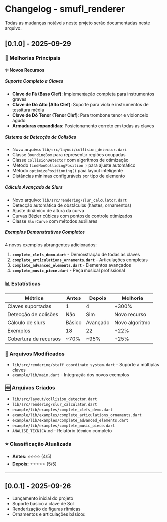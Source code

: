 # Changelog - smufl_renderer

Todas as mudanças notáveis neste projeto serão documentadas neste arquivo.

## [0.1.0] - 2025-09-29

### 🎉 Melhorias Principais

#### ✨ Novos Recursos

##### Suporte Completo a Claves
- **Clave de Fá (Bass Clef)**: Implementação completa para instrumentos graves
- **Clave de Dó Alto (Alto Clef)**: Suporte para viola e instrumentos de tessitura média
- **Clave de Dó Tenor (Tenor Clef)**: Para trombone tenor e violoncelo agudo
- **Armaduras expandidas**: Posicionamento correto em todas as claves

##### Sistema de Detecção de Colisões
- Novo arquivo: `lib/src/layout/collision_detector.dart`
- Classe `BoundingBox` para representar regiões ocupadas
- Classe `CollisionDetector` com algoritmos de otimização
- Método `findNonCollidingPosition()` para ajuste automático
- Método `optimizePositioning()` para layout inteligente
- Distâncias mínimas configuráveis por tipo de elemento

##### Cálculo Avançado de Slurs
- Novo arquivo: `lib/src/rendering/slur_calculator.dart`
- Detecção automática de obstáculos (hastes, ornamentos)
- Ajuste dinâmico de altura da curva
- Curvas Bézier cúbicas com pontos de controle otimizados
- Classe `SlurCurve` com métodos auxiliares

##### Exemplos Demonstrativos Completos
4 novos exemplos abrangentes adicionados:

1. **`complete_clefs_demo.dart`** - Demonstração de todas as claves
2. **`complete_articulations_ornaments.dart`** - Articulações completas
3. **`complete_advanced_elements.dart`** - Elementos avançados
4. **`complete_music_piece.dart`** - Peça musical profissional

### 📊 Estatísticas

| Métrica | Antes | Depois | Melhoria |
|---------|-------|--------|----------|
| Claves suportadas | 1 | 4 | +300% |
| Detecção de colisões | Não | Sim | Novo recurso |
| Cálculo de slurs | Básico | Avançado | Novo algoritmo |
| Exemplos | 18 | 22 | +22% |
| Cobertura de recursos | ~70% | ~95% | +25% |

### 🔧 Arquivos Modificados
- `lib/src/rendering/staff_coordinate_system.dart` - Suporte a múltiplas claves
- `example/lib/main.dart` - Integração dos novos exemplos

### 🆕 Arquivos Criados
- `lib/src/layout/collision_detector.dart`
- `lib/src/rendering/slur_calculator.dart`
- `example/lib/examples/complete_clefs_demo.dart`
- `example/lib/examples/complete_articulations_ornaments.dart`
- `example/lib/examples/complete_advanced_elements.dart`
- `example/lib/examples/complete_music_piece.dart`
- `ANALISE_TECNICA.md` - Relatório técnico completo

### ⭐ Classificação Atualizada
- **Antes:** ⭐⭐⭐⭐ (4/5)
- **Depois:** ⭐⭐⭐⭐⭐ (5/5)

---

## [0.0.1] - 2025-09-26

* Lançamento inicial do projeto
* Suporte básico à clave de Sol
* Renderização de figuras rítmicas
* Ornamentos e articulações básicos